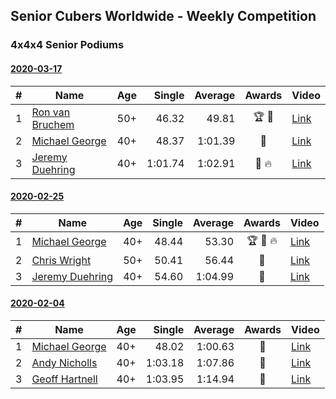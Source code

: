 ## Senior Cubers Worldwide - Weekly Competition
### 4x4x4 Senior Podiums

#### [2020-03-17](2020-03-17.md)

| # | Name | Age | Single | Average | Awards | Video |
| :--: | -- | :--: | --: | --: | :--: | -- |
| 1 | [Ron van Bruchem](../persons/ron_van_bruchem.md) | 50+ | 46.32 | 49.81 | 🏆 🥇 | [Link](https://www.facebook.com/events/211732526904866/permalink/216281769783275/) |
| 2 | [Michael George](../persons/michael_george.md) | 40+ | 48.37 | 1:01.39 | 🥈 | [Link](https://www.facebook.com/events/211732526904866/permalink/216782829733169/) |
| 3 | [Jeremy Duehring](../persons/jeremy_duehring.md) | 40+ | 1:01.74 | 1:02.91 | 🥉 🔥 | [Link](https://www.facebook.com/events/211732526904866/permalink/214826349928817/) |



#### [2020-02-25](2020-02-25.md)

| # | Name | Age | Single | Average | Awards | Video |
| :--: | -- | :--: | --: | --: | :--: | -- |
| 1 | [Michael George](../persons/michael_george.md) | 40+ | 48.44 | 53.30 | 🏆 🥇 🔥 | [Link](https://www.facebook.com/events/805797596592397/permalink/805925283246295/) |
| 2 | [Chris Wright](../persons/chris_wright.md) | 50+ | 50.41 | 56.44 | 🥈 | [Link](https://www.facebook.com/events/805797596592397/permalink/808666752972148/) |
| 3 | [Jeremy Duehring](../persons/jeremy_duehring.md) | 40+ | 54.60 | 1:04.99 | 🥉 | [Link](https://www.facebook.com/events/805797596592397/permalink/809541269551363/) |



#### [2020-02-04](2020-02-04.md)

| # | Name | Age | Single | Average | Awards | Video |
| :--: | -- | :--: | --: | --: | :--: | -- |
| 1 | [Michael George](../persons/michael_george.md) | 40+ | 48.02 | 1:00.63 | 🥇 | [Link](https://www.facebook.com/michael.george.545/videos/10212920017115516/) |
| 2 | [Andy Nicholls](../persons/andy_nicholls.md) | 40+ | 1:03.18 | 1:07.86 | 🥈 | [Link](https://www.facebook.com/groups/1604105099735401/permalink/2134916213320951/) |
| 3 | [Geoff Hartnell](../persons/geoff_hartnell.md) | 40+ | 1:03.95 | 1:14.94 | 🥉 | [Link](https://www.facebook.com/groups/1604105099735401/permalink/2139252612887311/) |



<!-- Global site tag (gtag.js) - Google Analytics -->
<script async src="https://www.googletagmanager.com/gtag/js?id=UA-86348435-3"></script>
<script>window.dataLayer = window.dataLayer || []; function gtag() {dataLayer.push(arguments);} gtag('js', new Date()); gtag('config', 'UA-86348435-3');</script>
